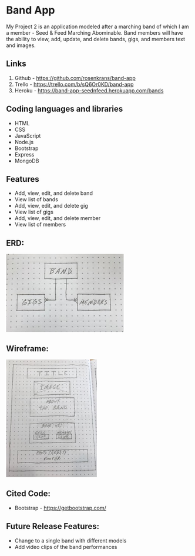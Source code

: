 # Band App
My Project 2 is an application modeled after a marching band of which I am a member - Seed & Feed Marching Abominable.
Band members will have the ability to view, add, update, and delete bands, gigs, and members text and images.

## Links

1. Github - https://github.com/rosenkrans/band-app 
1. Trello - https://trello.com/b/sQ6Or0KD/band-app 
1. Heroku - https://band-app-seednfeed.herokuapp.com/bands 

## Coding languages and libraries

* HTML
* CSS
* JavaScript
* Node.js
* Bootstrap
* Express
* MongoDB

## Features

* Add, view, edit, and delete band
* View list of bands
* Add, view, edit, and delete gig
* View list of gigs
* Add, view, edit, and delete member
* View list of members

## ERD:

![erd](public/images/project2erd.jpg)

## Wireframe:
![wireframe](public/images/project2wireframe.jpg)

## Cited Code:
* Bootstrap - https://getbootstrap.com/ 

## Future Release Features:
* Change to a single band with different models
* Add video clips of the band performances





